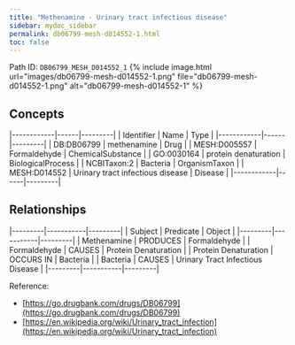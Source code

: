 ```yaml
---
title: "Methenamine - Urinary tract infectious disease"
sidebar: mydoc_sidebar
permalink: db06799-mesh-d014552-1.html
toc: false 
---
```



Path ID: `DB06799_MESH_D014552_1`
{% include image.html url="images/db06799-mesh-d014552-1.png" file="db06799-mesh-d014552-1.png" alt="db06799-mesh-d014552-1" %}

## Concepts

|------------|------|---------|
| Identifier | Name | Type    |
|------------|------|---------|
| DB:DB06799 | methenamine | Drug |
| MESH:D005557 | Formaldehyde | ChemicalSubstance |
| GO:0030164 | protein denaturation | BiologicalProcess |
| NCBITaxon:2 | Bacteria | OrganismTaxon |
| MESH:D014552 | Urinary tract infectious disease | Disease |
|------------|------|---------|

## Relationships

|---------|-----------|---------|
| Subject | Predicate | Object  |
|---------|-----------|---------|
| Methenamine | PRODUCES | Formaldehyde |
| Formaldehyde | CAUSES | Protein Denaturation |
| Protein Denaturation | OCCURS IN | Bacteria |
| Bacteria | CAUSES | Urinary Tract Infectious Disease |
|---------|-----------|---------|

Reference: 
  - [https://go.drugbank.com/drugs/DB06799](https://go.drugbank.com/drugs/DB06799)
  - [https://en.wikipedia.org/wiki/Urinary_tract_infection](https://en.wikipedia.org/wiki/Urinary_tract_infection)
